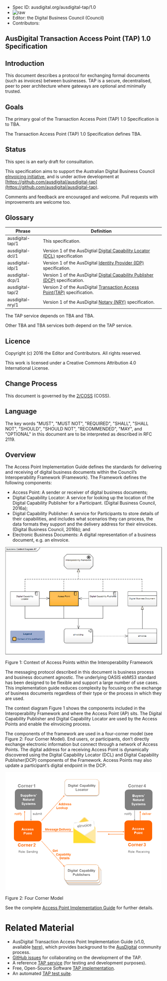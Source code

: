  * Spec ID: ausdigital.org/ausdigital-tap/1.0
 * ![raw](http://rfc.unprotocols.org/spec:2/COSS/raw.svg)
 * Editor: the Digital Business Council (Council)
 * Contributors: 

## AusDigital Transaction Access Point (TAP) 1.0 Specification

## Introduction

This document describes a protocol for exchanging formal documents (such as invoices) between businesses. TAP is a secure, decentralised, peer to peer architecture where gateways are optional and minimally trusted.

## Goals

The primary goal of the Transaction Access Point (TAP) 1.0 Specification is to TBA.

The Transaction Access Point (TAP) 1.0 Specification defines TBA.


## Status

This spec is an early draft for consuiltation.

This specification aims to support the Australian Digital Business Council
[eInvoicing initiative](http://ausdigital.org), and is under active
development at
[https://github.com/ausdigital/ausdigital-tap](https://github.com/ausdigital/ausdigital-tap).

Comments and feedback are encouraged and welcome. Pull requests with improvements are welcome too.


## Glossary

Phrase | Definition
------------ | -------------
ausdigital-tap/1 | This specification.
ausdigital-dcl/1 | Version 1 of the AusDigtial [Digital Capability Locator (DCL)](https://ausdigital-dcl.readthedocs.io) specification
ausdigital-idp/1 | Version 1 of the AusDigital [Identity Provider (IDP)](https://ausdigital-idp.readthedocs.io) specification.
ausdigital-dcp/1 | Version 1 of the AusDigital [Digital Capability Publisher (DCP)](http://ausdigital.org/transaction-access-point) specification.
ausdigital-tap/2 | Version 2 of the AusDigital [Transaction Access Point(TAP)](http://ausdigital.org/transaction-access-point) specification.
ausdigital-nry/1 | Version 1 of the AusDigital [Notary (NRY)](http://ausdigital.org/notary/) specification.

The TAP service depends on TBA and TBA.

Other TBA and TBA services both depend on the TAP service.

## Licence

Copyright (c) 2016 the Editor and Contributors. All rights reserved.

This work is licensed under a Creative Commons Attribution 4.0 International License.

## Change Process

This document is governed by the [2/COSS](http://rfc.unprotocols.org/spec:2/COSS/) (COSS).


## Language

The key words "MUST", "MUST NOT", "REQUIRED", "SHALL", "SHALL NOT", "SHOULD", "SHOULD NOT",
"RECOMMENDED", "MAY", and "OPTIONAL" in this document are to be interpreted as described in
RFC 2119.


## Overview

The Access Point Implementation Guide defines the standards for delivering and receiving of digital business documents within the Council’s Interoperability Framework (Framework). The Framework defines the following components:
* Access Point: A sender or receiver of digital business documents;
* Digital Capability Locator: A service for looking up the location of the Digital Capability Publisher for a Participant. (Digital Business Council, 2016a);
* Digital Capability Publisher: A service for Participants to store details of their capabilities, and includes what scenarios they can process, the data formats they support and the delivery address for their eInvoices. (Digital Business Council, 2016b); and
* Electronic Business Documents: A digital representation of a business document, e.g. an eInvoice.

![Figure 1: Context of Access Points within the Interoperability Framework](./tap_business_context_diagram.png "Figure 1: Context of Access Points within the Interoperability Framework")

Figure 1: Context of Access Points within the Interoperability Framework

The messaging protocol described in this document is business process and business document agnostic. The underlying OASIS ebMS3 standard has been designed to be flexible and support a large number of use cases. This implementation guide reduces complexity by focusing on the exchange of business documents regardless of their type or the process in which they are used.

The context diagram Figure 1 shows the components included in the Interoperability Framework and where the Access Point (AP) sits. The Digital Capability Publisher and Digital Capability Locator are used by the Access Points and enable the eInvoicing process.

The components of the framework are used in a four-corner model (see Figure 2: Four Corner Model). End users, or participants, don’t directly exchange electronic information but connect through a network of Access Points. The digital address for a receiving Access Point is dynamically discovered using the Digital Capability Locator (DCL) and Digital Capability Publisher(DCP) components of the Framework. Access Points may also update a participant’s digital endpoint in the DCP.

![Figure 2: Four Corner Model](./tap_four_corner_model.png "Figure 2: Four Corner Model")

Figure 2: Four Corner Model

See the complete [Access Point Implementation Guide](./Access_Point_Implementation_Guide_v1.0.pdf) for further details.

# Related Material

 * AusDigital Transaction Access Point Implementation Guide (v1.0, available [here](https://github.com/ausdigital/ausdigital-tap/blob/master/docs/1.0/Digital_Capability_Publisher_Implementation_Guide_v1.0.pdf)), which provides background to the [AusDigital](http://ausdigital.org) community process.
 * [GitHub issues](https://github.com/ausdigital/ausdigital-tap/issues/) for collaborating on the development of the TAP.
 * A reference [TAP service](https://tap.testpoint.io/) (for testing and development purposes).
 * Free, Open-Source Software [TAP implementation](https://github.com/test-point/testpoint-tap).
 * An automated [TAP test suite](https://github.com/test-point/testpoint-tap).
